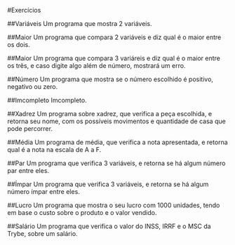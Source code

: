 #Exercícios

##Variáveis
Um programa que mostra 2 variáveis.

##Maior
Um programa que compara 2 variáveis e diz qual é o maior entre os dois.

##Maior
Um programa que compara 3 variáreis e diz qual é o maior entre os três, e caso digite algo além de número, mostrará um erro.

##Número
Um programa que mostra se o número escolhido é positivo, negativo ou zero.

##Imcompleto
Imcompleto.

##Xadrez
Um programa sobre xadrez, que verifica a peça escolhida, e retorna seu nome, com os possíveis movimentos e quantidade de casa que pode percorrer.

##Média
Um programa de média, que verifica a nota apresentada, e retorna qual é a nota na escala de A a F.

##Par
Um programa que verifica 3 variáveis, e retorna se há algum número par entre eles.

##Ímpar
Um programa que verifica 3 variáveis, e retorna se há algum número ímpar entre eles.

##Lucro
Um programa que mostra o seu lucro com 1000 unidades, tendo em base o custo sobre o produto e o valor vendido.

##Salário
Um programa que verifica o valor do INSS, IRRF e o MSC da Trybe, sobre um salário.
